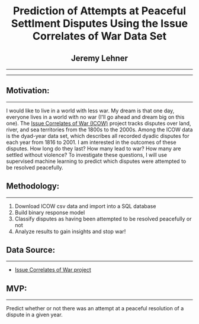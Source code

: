 <center>
  <h1>
    Prediction of Attempts at Peaceful Settlment Disputes Using the Issue Correlates of War Data Set 
  </h1>
  <h2>
    Jeremy Lehner
  </h2>
 </center>

------

------

## Motivation:

------

I would like to live in a world with less war. My dream is that one day, everyone lives in a world with no war (I'll go ahead and dream big on this one). The [Issue Correlates of War (ICOW)](https://www.paulhensel.org/icow.html) project tracks disputes over land, river, and sea territories from the 1800s to the 2000s. Among the ICOW data is the dyad-year data set, which describes all recorded dyadic disputes for each year from 1816 to 2001. I am interested in the outcomes of these disputes. How long do they last? How many lead to war? How many are settled without violence? To investigate these questions, I will use supervised machine learning to predict which disputes were attempted to be resolved peacefully. 



## Methodology:

------

1. Download ICOW csv data and import into a SQL database
2. Build binary response model
3. Classify disputes as having been attempted to be resolved peacefully or not
4. Analyze results to gain insights and stop war!



## Data Source:

------

- [Issue Correlates of War project](https://www.paulhensel.org/icow.html)



## MVP:

------

Predict whether or not there was an attempt at a peaceful resolution of a dispute in a given year.